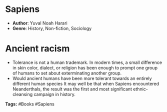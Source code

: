 # Sapiens
- **Author**: Yuval Noah Harari 
- **Genre**: History, Non-fiction, Sociology 

# Ancient racism
- Tolerance is not a human trademark. In modern times, a small difference in skin color, dialect, or religion has been enough to prompt one group of humans to set about exterminating another group.
- Would ancient humans have been more tolerant towards an entirely different human species It may well be that when Sapiens encountered Neanderthals, the result was the first and most significant ethnic-cleansing campaign in history.

**Tags:** #Books #Sapiens